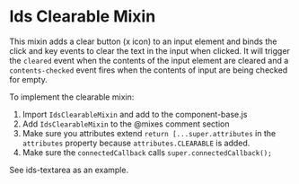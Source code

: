# Ids Clearable Mixin

This mixin adds a clear button (x icon) to an input element and binds the click and key events to clear the text in the input when clicked. It will trigger the `cleared` event when the contents of the input element are cleared and a `contents-checked` event fires when the contents of input are being checked for empty.

To implement the clearable mixin:

1. Import `IdsClearableMixin` and add to the component-base.js
1. Add `IdsClearableMixin` to the @mixes comment section
1. Make sure you attributes extend `return [...super.attributes` in the `attributes` property because `attributes.CLEARABLE` is added.
1. Make sure the `connectedCallback` calls `super.connectedCallback();`

See ids-textarea as an example.
